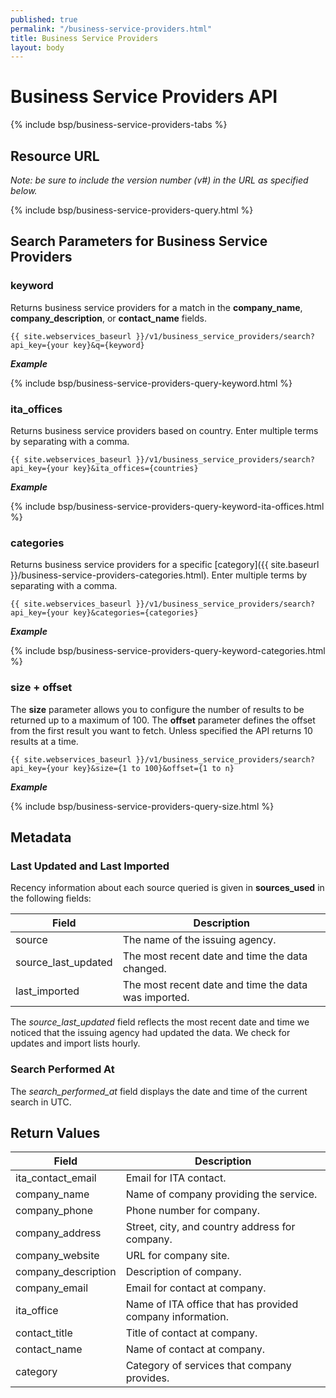 ```yaml
---
published: true
permalink: "/business-service-providers.html"
title: Business Service Providers
layout: body
---
```


# Business Service Providers API

{% include bsp/business-service-providers-tabs %}

## Resource URL

_Note: be sure to include the version number (v#) in the URL as specified below._

{% include bsp/business-service-providers-query.html %}

## Search Parameters for Business Service Providers

### keyword

Returns business service providers for a match in the **company_name**, **company_description**, or **contact_name** fields.

    {{ site.webservices_baseurl }}/v1/business_service_providers/search?api_key={your key}&q={keyword}

**_Example_**

{% include bsp/business-service-providers-query-keyword.html %}

### ita_offices

Returns business service providers based on country. Enter multiple terms by separating with a comma.

    {{ site.webservices_baseurl }}/v1/business_service_providers/search?api_key={your key}&ita_offices={countries}

**_Example_**

{% include bsp/business-service-providers-query-keyword-ita-offices.html %}

### categories

Returns business service providers for a specific [category]({{ site.baseurl }}/business-service-providers-categories.html). Enter multiple terms by separating with a comma.

    {{ site.webservices_baseurl }}/v1/business_service_providers/search?api_key={your key}&categories={categories}

**_Example_**

{% include bsp/business-service-providers-query-keyword-categories.html %}

### size + offset

The **size** parameter allows you to configure the number of results to be returned up to a maximum of 100. The **offset** parameter defines the offset from the first result you want to fetch. Unless specified the API returns 10 results at a time.

    {{ site.webservices_baseurl }}/v1/business_service_providers/search?api_key={your key}&size={1 to 100}&offset={1 to n}

**_Example_**

{% include bsp/business-service-providers-query-size.html %}

## Metadata

### Last Updated and Last Imported

Recency information about each source queried is given in **sources_used** in the following fields:

| Field	| Description |
| ------| -------------|
| source | The name of the issuing agency. |
| source_last_updated | The most recent date and time the data changed. |
| last_imported | The most recent date and time the data was imported. |

The *source_last_updated* field reflects the most recent date and time we noticed that the issuing agency had updated the data. We check for updates and import lists hourly.

### Search Performed At

The *search_performed_at* field displays the date and time of the current search in UTC.

## Return Values

| Field           | Description                                                     |
| --------------- | --------------------------------------------------------------- |
| ita_contact_email | Email for ITA contact.
| company_name | Name of company providing the service.
| company_phone | Phone number for company.
| company_address | Street, city, and country address for company.
| company_website | URL for company site.
| company_description | Description of company.
| company_email | Email for contact at company.
| ita_office | Name of ITA office that has provided company information.
| contact_title | Title of contact at company.
| contact_name | Name of contact at company.
| category | Category of services that company provides.

